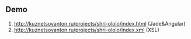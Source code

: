 ## Demo

1. http://kuznetsovanton.ru/projects/shri-ololo/index.html (Jade&Angular)
2. http://kuznetsovanton.ru/projects/shri-ololo/index.xml  (XSL)